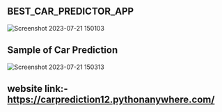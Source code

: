 ﻿## BEST_CAR_PREDICTOR_APP
![Screenshot 2023-07-21 150103](https://github.com/rkgupta7463/BEST_CAR_PREDICTOR_APP/assets/96177171/b26c00fc-41f8-453a-8fa6-31010cbba3f4)
## Sample of Car Prediction 
![Screenshot 2023-07-21 150313](https://github.com/rkgupta7463/BEST_CAR_PREDICTOR_APP/assets/96177171/428731b9-7ffe-43f9-aee4-036571cd753b)

## website link:- https://carprediction12.pythonanywhere.com/
